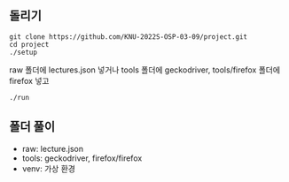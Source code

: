 ## 돌리기

```
git clone https://github.com/KNU-2022S-OSP-03-09/project.git
cd project
./setup
```

raw 폴더에 lectures.json 넣거나 tools 폴더에 geckodriver, tools/firefox 폴더에 firefox 넣고

```
./run
```

## 폴더 풀이
- raw: lecture.json
- tools: geckodriver, firefox/firefox
- venv: 가상 환경
